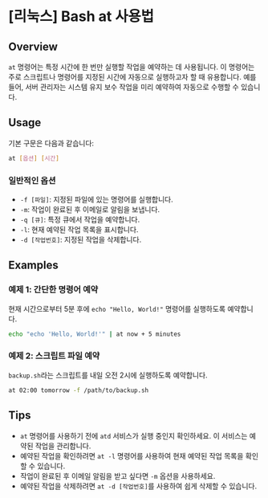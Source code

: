 # [리눅스] Bash at 사용법

## Overview
`at` 명령어는 특정 시간에 한 번만 실행할 작업을 예약하는 데 사용됩니다. 이 명령어는 주로 스크립트나 명령어를 지정된 시간에 자동으로 실행하고자 할 때 유용합니다. 예를 들어, 서버 관리자는 시스템 유지 보수 작업을 미리 예약하여 자동으로 수행할 수 있습니다.

## Usage
기본 구문은 다음과 같습니다:

```bash
at [옵션] [시간]
```

### 일반적인 옵션
- `-f [파일]`: 지정된 파일에 있는 명령어를 실행합니다.
- `-m`: 작업이 완료된 후 이메일로 알림을 보냅니다.
- `-q [큐]`: 특정 큐에서 작업을 예약합니다.
- `-l`: 현재 예약된 작업 목록을 표시합니다.
- `-d [작업번호]`: 지정된 작업을 삭제합니다.

## Examples
### 예제 1: 간단한 명령어 예약
현재 시간으로부터 5분 후에 `echo "Hello, World!"` 명령어를 실행하도록 예약합니다.

```bash
echo "echo 'Hello, World!'" | at now + 5 minutes
```

### 예제 2: 스크립트 파일 예약
`backup.sh`라는 스크립트를 내일 오전 2시에 실행하도록 예약합니다.

```bash
at 02:00 tomorrow -f /path/to/backup.sh
```

## Tips
- `at` 명령어를 사용하기 전에 `atd` 서비스가 실행 중인지 확인하세요. 이 서비스는 예약된 작업을 관리합니다.
- 예약된 작업을 확인하려면 `at -l` 명령어를 사용하여 현재 예약된 작업 목록을 확인할 수 있습니다.
- 작업이 완료된 후 이메일 알림을 받고 싶다면 `-m` 옵션을 사용하세요.
- 예약된 작업을 삭제하려면 `at -d [작업번호]`를 사용하여 쉽게 삭제할 수 있습니다.
